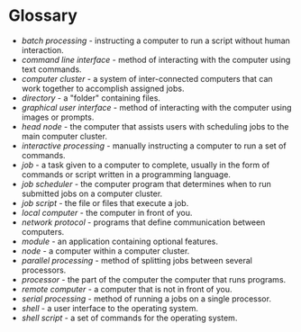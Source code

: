 # Glossary

* _batch processing_ - instructing a computer to run a script without human interaction.  
* _command line interface_ - method of interacting with the computer using text commands. 
* _computer cluster_ - a system of inter-connected computers that can work together to accomplish assigned jobs. 
* _directory_ - a "folder" containing files.
* _graphical user interface_ - method of interacting with the computer using images or prompts. 
* _head node_ - the computer that assists users with scheduling jobs to the main computer cluster. 
* _interactive processing_ - manually instructing a computer to run a set of commands. 
* _job_ - a task given to a computer to complete, usually in the form of commands or script written in a programming language. 
* _job scheduler_ - the computer program that determines when to run submitted jobs on a computer cluster.   
* _job script_ - the file or files that execute a job.   
* _local computer_ - the computer in front of you.
* _network protocol_ - programs that define communication between computers. 
* _module_ - an application containing optional features.  
* _node_ - a computer within a computer cluster. 
* _parallel processing_ - method of splitting jobs between several processors.  
* _processor_ - the part of the computer the computer that runs programs.    
* _remote computer_ - a computer that is not in front of you.
* _serial processing_ - method of running a jobs on a single processor. 
* _shell_ - a user interface to the operating system.  
* _shell script_ - a set of commands for the operating system.  
